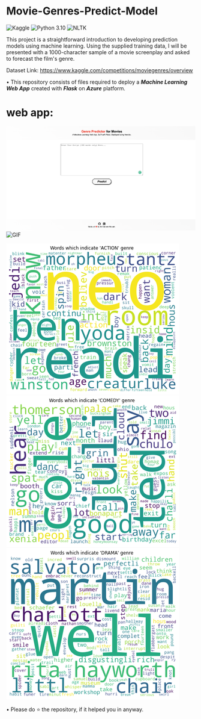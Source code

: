 # Movie-Genres-Predict-Model

![Kaggle](https://img.shields.io/badge/Dataset-Kaggle-blue.svg) ![Python 3.10](https://img.shields.io/badge/Python-3.10-brightgreen.svg) ![NLTK](https://img.shields.io/badge/Library-NLTK-orange.svg)

This project is a straightforward introduction to developing prediction models using machine learning. Using the supplied training data, I will be presented with a 1000-character sample of a movie screenplay and asked to forecast the film's genre.

Dataset Link: https://www.kaggle.com/competitions/moviegenres/overview

• This repository consists of files required to deploy a **_Machine Learning Web App_** created with **_Flask_** on **_Azure_** platform.

# web app:

![web page](readme_resources/Movie-Genres-Predict-Model.png)
![GIF](readme_resources/Movie-Genres-Predict-Model.gif)

![Action Movie](readme_resources/action.png)
![Comedy Movie](readme_resources/comedy.png)
![Drama Movie](readme_resources/drama.png)

• Please do ⭐ the repository, if it helped you in anyway.
